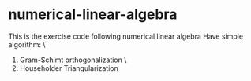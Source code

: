 # numerical-linear-algebra
This is the exercise code following numerical linear algebra
Have simple algorithm: \\
1. Gram-Schimt orthogonalization \\
2. Householder Triangularization

